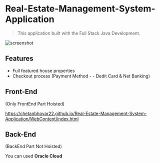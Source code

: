 # Real-Estate-Management-System-Application

> This application built with the Full Stack Java Development.

![screenshot](https://github.com/chetanbhoyar22/Real-Estate-Management-System-Application/blob/master/WebContent/images/Snap_REMSA.PNG)

## Features

- Full featured house properties  
- Checkout process (Payment Method - - Dedit Card & Net Banking)

## Front-End

(Only FrontEnd Part Hoisted)

https://chetanbhoyar22.github.io/Real-Estate-Management-System-Application/WebContent/index.html 

## Back-End 

(BackEnd Part Not Hoisted)

You can used **Oracle Cloud**
